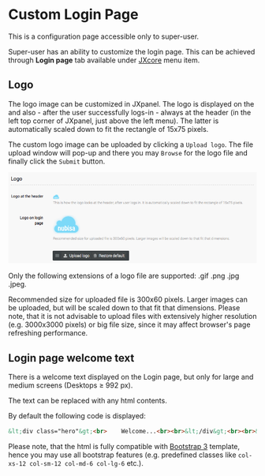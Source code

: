 # Custom Login Page

This is a configuration page accessible only to super-user.

Super-user has an ability to customize the login page.
This can be achieved through <b>Login page</b> tab available under [JXcore](jxcore.markdown) menu item.

## Logo

The logo image can be customized in JXpanel. The logo is displayed on the  and also - after
the user successfully logs-in - always at the header (in the left top corner of JXpanel, just above the left menu).
The latter is automatically scaled down to fit the rectangle of 15x75 pixels.

The custom logo image can be uploaded by clicking a `Upload logo`.
The file upload window will pop-up and there you may `Browse` for the logo file and finally click the `Submit` button.

![custom_logo.png](images/custom_logo.png)

Only the following extensions of a logo file are supported: .gif .png .jpg .jpeg.

Recommended size for uploaded file is 300x60 pixels. Larger images can be uploaded, but will be scaled down to that fit that dimensions.
Please note, that it is not advisable to upload files with extensively higher resolution (e.g. 3000x3000 pixels) or big file size,
since it may affect browser's page refreshing performance.

## Login page welcome text

There is a welcome text displayed on the Login page, but only for large and medium screens (Desktops ≥ 992 px).

The text can be replaced with any html contents.

By default the following code is displayed:

```html
&lt;div class="hero"&gt;<br>    Welcome...<br><br>&lt;/div&gt;<br><br>&lt;div class="row"&gt;<br>    &lt;div class="col-xs-12 col-sm-12 col-md-6 col-lg-6"&gt;<br>        &lt;h5 class="about-heading"&gt;About SmartAdmin - Are you up to date?&lt;/h5&gt;<br>        &lt;p&gt;Sed ut perspiciatis unde omnis iste natus error sit voluptatem accusantium doloremque laudantium, totam rem aperiam, eaque ipsa.&lt;/p&gt;<br>    &lt;/div&gt;<br>    &lt;div class="col-xs-12 col-sm-12 col-md-6 col-lg-6"&gt;<br>        &lt;h5 class="about-heading"&gt;Not just your average template!&lt;/h5&gt;<br>        &lt;p&gt;Et harum quidem rerum facilis est et expedita distinctio. Nam libero tempore, cum soluta nobis est eligendi voluptatem accusantium!&lt;/p&gt;<br>    &lt;/div&gt;<br>&lt;/div&gt;
```

Please note, that the html is fully compatible with [Bootstrap 3](http://www.w3schools.com/bootstrap/) template,
hence you may use all bootstrap features (e.g. predefined classes like `col-xs-12 col-sm-12 col-md-6 col-lg-6` etc.).
